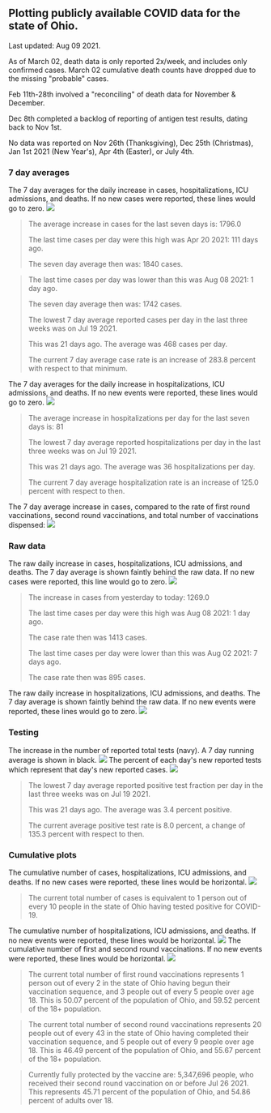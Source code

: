 ## Plotting publicly available COVID data for the state of Ohio. 

Last updated: Aug 09 2021. 

As of March 02, death data is only reported 2x/week, and includes only confirmed cases. March 02 cumulative death counts have dropped due to the missing "probable" cases.

Feb 11th-28th involved a "reconciling" of death data for November & December.

Dec 8th completed a backlog of reporting of antigen test results, dating back to Nov 1st.

No data was reported on Nov 26th (Thanksgiving), Dec 25th (Christmas), Jan 1st 2021 (New Year's), Apr 4th (Easter), or July 4th.
### 7 day averages
The 7 day averages for the daily increase in cases, hospitalizations, ICU admissions, and deaths. If no new cases were reported, these lines would go to zero.
![](7dayaverage_cases.png)

>The average increase in cases for the last seven days is: 1796.0
>
>The last time cases per day were this high was Apr 20 2021: 111 days ago.
>
>The seven day average then was: 1840 cases.

>
>The last time cases per day was lower than this was Aug 08 2021: 1 day ago.
>
>The seven day average then was: 1742 cases.
>
>The lowest 7 day average reported cases per day in the last three weeks was on Jul 19 2021.
>
>This was 21 days ago. The average was 468 cases per day.
>
>The current 7 day average case rate is an increase of 283.8 percent with respect to that minimum.

The 7 day averages for the daily increase in hospitalizations, ICU admissions, and deaths. If no new events were reported, these lines would go to zero.
![](7dayaverage_hospital.png)

>The average increase in hospitalizations per day for the last seven days is: 81
>
>The lowest 7 day average reported hospitalizations per day in the last three weeks was on Jul 19 2021.
>
>This was 21 days ago. The average was 36 hospitalizations per day.
>
>The current 7 day average hospitalization rate is an increase of 125.0 percent with respect to then.

The 7 day average increase in cases, compared to the rate of first round vaccinations, second round vaccinations, and total number of vaccinations dispensed:
![](DailyVaccinationsCases.png)

### Raw data
The raw daily increase in cases, hospitalizations, ICU admissions, and deaths. The 7 day average is shown faintly behind the raw data. If no new cases were reported, this line would go to zero.
![](DailyCases.png)

>The increase in cases from yesterday to today: 1269.0 
>
>The last time cases per day were this high was Aug 08 2021: 1 day ago. 
>
>The case rate then was 1413 cases.
>
>The last time cases per day were lower than this was Aug 02 2021: 7 days ago. 
>
>The case rate then was 895 cases.

The raw daily increase in hospitalizations, ICU admissions, and deaths. The 7 day average is shown faintly behind the raw data. If no new events were reported, these lines would go to zero.
![](DailyHospitalizations.png)

### Testing

The increase in the number of reported total tests (navy). A 7 day running average is shown in black.
![](DailyTests.png)
The percent of each day's new reported tests which represent that day's new reported cases.
![](percentpositive_tests.png)

>The lowest 7 day average reported positive test fraction per day in the last three weeks was on Jul 19 2021.
>
>This was 21 days ago. The average was 3.4 percent positive. 
>
>The current average positive test rate is 8.0 percent, a change of 135.3 percent with respect to then. 

### Cumulative plots
The cumulative number of cases, hospitalizations, ICU admissions, and deaths. If no new cases were reported, these lines would be horizontal.
![](Cases.png)

>The current total number of cases is equivalent to 1 person out of every 10 people in the state of Ohio having tested positive for COVID-19.

The cumulative number of hospitalizations, ICU admissions, and deaths. If no new events were reported, these lines would be horizontal.
![](Hospitalizations.png)
The cumulative number of first and second round vaccinations. If no new events were reported, these lines would be horizontal.
![](Vaccinations.png)

>The current total number of first round vaccinations represents 1 person out of every 2 in the state of Ohio having begun their vaccination sequence,  and 3 people out of every 5 people over age 18.
 >This is 50.07 percent of the population of Ohio, and 59.52 percent of the 18+ population.

>The current total number of second round vaccinations represents 20 people out of every 43 in the state of Ohio having completed their vaccination sequence, and 5 people out of every 9 people over age 18. 
>This is 46.49 percent of the population of Ohio, and 55.67 percent of the 18+ population.

>Currently fully protected by the vaccine are: 5,347,696 people, who received their second round vaccination on or before Jul 26 2021.
>This represents 45.71 percent of the population of Ohio, and 54.86 percent of adults over 18.

